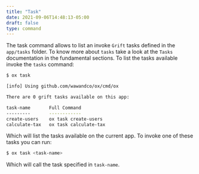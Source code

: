 ```yaml
---
title: "Task"
date: 2021-09-06T14:48:13-05:00
draft: false
type: command
---
```


The task command allows to list an invoke `Grift` tasks defined in the `app/tasks` folder. To know more about `tasks` take a look at the `Tasks` documentation in the fundamental sections. To list the tasks available invoke the `tasks` command:

```sh
$ ox task

[info] Using github.com/wawandco/ox/cmd/ox 

There are 0 grift tasks available on this app:

task-name       Full Command
---------       ------------
create-users    ox task create-users
calculate-tax   ox task calculate-tax

```

Which will list the tasks available on the current app. To invoke one of these tasks you can run:

```sh
$ ox task <task-name>
```

Which will call the task specified in `task-name`.